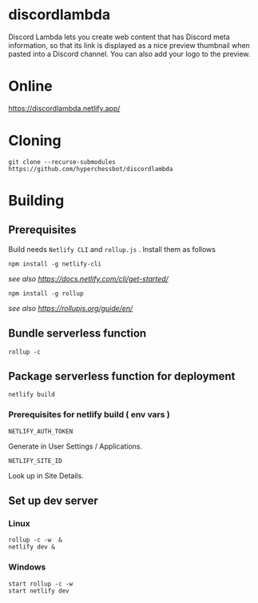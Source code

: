 # discordlambda

Discord Lambda lets you create web content that has Discord meta information, so that its link is displayed as a nice preview thumbnail when pasted into a Discord channel. You can also add your logo to the preview.

# Online

https://discordlambda.netlify.app/

# Cloning

```
git clone --recurse-submodules https://github.com/hyperchessbot/discordlambda
```

# Building

## Prerequisites

Build needs `Netlify CLI` and `rollup.js` . Install them as follows

```
npm install -g netlify-cli
```

*see also https://docs.netlify.com/cli/get-started/*

```
npm install -g rollup
```

*see also https://rollupjs.org/guide/en/*

## Bundle serverless function

```
rollup -c
```

## Package serverless function for deployment

```
netlify build
```
### Prerequisites for netlify build ( env vars )

`NETLIFY_AUTH_TOKEN`

Generate in User Settings / Applications.

`NETLIFY_SITE_ID`

Look up in Site Details.

## Set up dev server

### Linux

```
rollup -c -w  &
netlify dev &
```

### Windows

```
start rollup -c -w
start netlify dev
```
